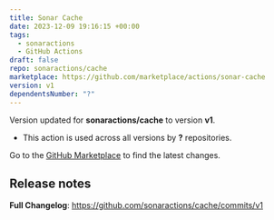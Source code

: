```yaml
---
title: Sonar Cache
date: 2023-12-09 19:16:15 +00:00
tags:
  - sonaractions
  - GitHub Actions
draft: false
repo: sonaractions/cache
marketplace: https://github.com/marketplace/actions/sonar-cache
version: v1
dependentsNumber: "?"
---
```



Version updated for **sonaractions/cache** to version **v1**.
- This action is used across all versions by **?** repositories.

Go to the [GitHub Marketplace](https://github.com/marketplace/actions/sonar-cache) to find the latest changes.

## Release notes

**Full Changelog**: https://github.com/sonaractions/cache/commits/v1
